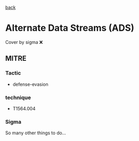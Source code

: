 [back](../index.md)
# Alternate Data Streams (ADS)
Cover by sigma :x: 

## MITRE
### Tactic
  - defense-evasion

### technique
  - T1564.004

### Sigma

 So many other things to do...